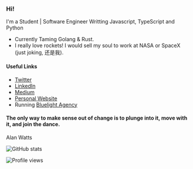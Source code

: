 ### Hi! 
I'm a Student | Software Engineer Writting  Javascript, TypeScript and Python

- Currently Taming Golang & Rust. 
- I really love rockets! I would sell my soul to work at NASA or SpaceX (just joking, 还是我). 

#### Useful Links
- [Twitter](https://twitter.com/feezyhendrix)
- [LinkedIn](https://www.linkedin.com/in/feezyhendrix/)
- [Medium](https://medium.com/@hafeezraheem)
- [Personal Website](https://feezyhendrix.github.io/)
- Running [Bluelight Agency](http://bluelight.com.ng/)


#### The only way to make sense out of change is to plunge into it, move with it, and join the dance. 
Alan Watts

![GitHub stats](https://github-readme-stats.vercel.app/api?username=feezyhendrix&show_icons=true)  

![Profile views](https://gpvc.arturio.dev/feezyhendrix)
